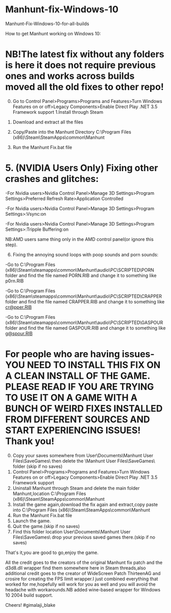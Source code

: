 # Manhunt-fix-Windows-10
Manhunt-Fix-Windows-10-for-all-builds

How to get Manhunt working on Windows 10:
# NB!The latest fix without any folders is here it does not require previous ones and works across builds moved all the old fixes to other repo!

0. Go to Control Panel>Programs>Programs and Features>Turn Windows Features on or off>Legacy Components>Enable Direct Play .NET 3.5 Framework support
1.Install through Steam

2. Download and extract all the files 

3. Copy/Paste into the Manhunt Directory C:\Program Files (x86)\Steam\SteamApps\common\Manhunt

4. Run the Manhunt Fix.bat file

# 5. (NVIDIA Users Only) Fixing other crashes and glitches:

-For Nvidia users>Nvidia Control Panel>Manage 3D Settings>Program Settings>Preferred Refresh Rate>Application Controlled

-For Nvidia users>Nvidia Control Panel>Manage 3D Settings>Program Settings>:Vsync:on

-For Nvidia users>Nvidia Control Panel>Manage 3D Settings>Program Settings>:Tripple Buffering:on

NB:AMD users same thing only in the AMD control panel(or ignore this step).

6. Fixing the annoying sound loops with poop sounds and porn sounds:

-Go to C:\Program Files (x86)\Steam\steamapps\common\Manhunt\audio\PC\SCRIPTED\PORN folder and find the file named PORN.RIB and change it to something like p0rn.RIB

-Go to C:\Program Files (x86)\Steam\steamapps\common\Manhunt\audio\PC\SCRIPTED\CRAPPER folder and find the file named CRAPPER.RIB and change it to something like cr@pper.RIB

-Go to C:\Program Files (x86)\Steam\steamapps\common\Manhunt\audio\PC\SCRIPTED\GASPOUR folder and find the file named GASPOUR.RIB and change it to something like g@spour.RIB

# For people who are having issues-YOU NEED TO INSTALL THIS FIX ON A CLEAN INSTALL OF THE GAME. PLEASE READ IF YOU ARE TRYING TO USE IT ON A GAME WITH A BUNCH OF WEIRD FIXES INSTALLED FROM DIFFERENT SOURCES AND START EXPERIENCING ISSUES! Thank you!
 0. Copy your saves somewhere from User\Documents\Manhunt User Files\SaveGames\ then delete the \Manhunt User Files\SaveGames\ folder (skip if no saves)
 1. Control Panel>Programs>Programs and Features>Turn Windows Features on or off>Legacy Components>Enable Direct Play .NET 3.5 Framework support
 2. Uninstall Manhunt through Steam and delete the main folder Manhunt,location C:\Program Files (x86)\Steam\SteamApps\common\Manhunt
 3. Install the game again,download the fix again and extract,copy paste into C:\Program Files (x86)\Steam\SteamApps\common\Manhunt
 4. Run the Manhunt Fix.bat file
 5. Launch the game.
 6. Quit the game.(skip if no saves)
 7. Find this folder location User\Documents\Manhunt User Files\SaveGames\ drop your previous saved games there.(skip if no saves)

That's it,you are good to go,enjoy the game.

All the credit goes to the creators of the original Manhunt fix patch and the d3d8.dll wrapper find them somewhere here in Steam threads,also additional credit goes to the creator of WideScreen Patch ThirteenAG and crosire for creating the FPS limit wrapper.I just combined everything that worked for me,hopefully will work for you as well and you will avoid the headache with workarounds.NB added wine-based wrapper for Windows 10 2004 build support. 

Cheers! #gimalaji_blake
